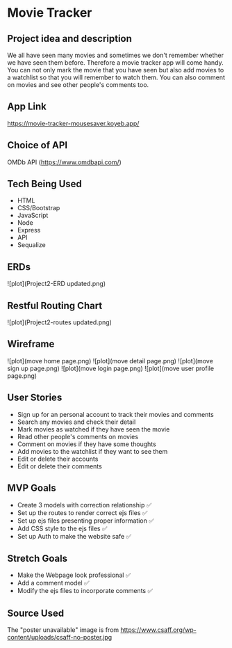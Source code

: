# Movie Tracker

## Project idea and description

We all have seen many movies and sometimes we don't remember whether we have seen them before. Therefore a movie tracker app will come handy. You can not only mark the movie that you have seen but also add movies to a watchlist so that you will remember to watch them. You can also comment on movies and see other people's comments too.

## App Link
https://movie-tracker-mousesaver.koyeb.app/

## Choice of API

OMDb API (https://www.omdbapi.com/)

## Tech Being Used
- HTML
- CSS/Bootstrap
- JavaScript
- Node
- Express
- API
- Sequalize

## ERDs
![plot](Project2-ERD updated.png)

## Restful Routing Chart
![plot](Project2-routes updated.png)

## Wireframe
![plot](move home page.png)
![plot](move detail page.png)
![plot](move sign up page.png)
![plot](move login page.png)
![plot](move user profile page.png)

## User Stories
- Sign up for an personal account to track their movies and comments
- Search any movies and check their detail
- Mark movies as watched if they have seen the movie
- Read other people's comments on movies
- Comment on movies if they have some thoughts
- Add movies to the watchlist if they want to see them
- Edit or delete their accounts
- Edit or delete their comments

## MVP Goals
- Create 3 models with correction relationship ✅
- Set up the routes to render correct ejs files ✅
- Set up ejs files presenting proper information ✅
- Add CSS style to the ejs files ✅
- Set up Auth to make the website safe ✅

## Stretch Goals
- Make the Webpage look professional ✅
- Add a comment model ✅
- Modify the ejs files to incorporate comments ✅

## Source Used
The "poster unavailable" image is from https://www.csaff.org/wp-content/uploads/csaff-no-poster.jpg